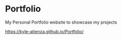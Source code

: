 # Portfolio
My Personal Portfolio website to showcase my projects 

https://kyle-atienza.github.io/Portfolio/
